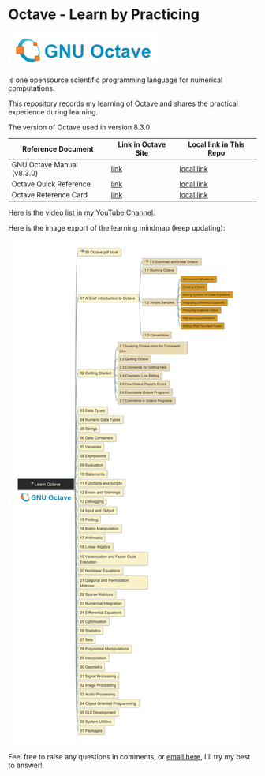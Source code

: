 # Octave - Learn by Practicing

![Octave](img/Octave_Logo.png)

is one opensource scientific programming language for numerical computations.

This repository records my learning of [Octave](https://octave.org/#) and shares the practical experience during learning.

The version of Octave used in version 8.3.0.

| Reference Document | Link in Octave Site | Local link in This Repo |
| --- | --- | --- |
| GNU Octave Manual (v8.3.0) | [link](https://docs.octave.org/octave-8.3.0.pdf) | [local link](/reference/octave_8-3-0.pdf) |
| Octave Quick Reference | [link](https://docs.octave.org/quickref.pdf) | [local link](/reference/quickref.pdf) |
| Octave Reference Card | [link](https://docs.octave.org/refcard.pdf) | [local link](/reference/refcard.pdf) |

Here is the [video list in my YouTube Channel](https://www.youtube.com/playlist?list=PL6DEHvciXKeUho-j-75rbFs6TBxG7KOPg).

Here is the image export of the learning mindmap (keep updating):

![mm](img/learn_octave.jpg)

Feel free to raise any questions in comments, or [email here](mailto:xiaoqizhao@outlook.com), I'll try my best to answer!